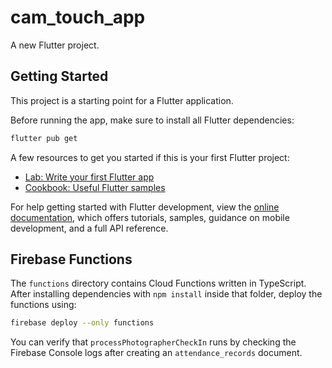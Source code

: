 # cam_touch_app

A new Flutter project.

## Getting Started

This project is a starting point for a Flutter application.

Before running the app, make sure to install all Flutter dependencies:

```bash
flutter pub get
```

A few resources to get you started if this is your first Flutter project:

- [Lab: Write your first Flutter app](https://docs.flutter.dev/get-started/codelab)
- [Cookbook: Useful Flutter samples](https://docs.flutter.dev/cookbook)

For help getting started with Flutter development, view the
[online documentation](https://docs.flutter.dev/), which offers tutorials,
samples, guidance on mobile development, and a full API reference.

## Firebase Functions

The `functions` directory contains Cloud Functions written in TypeScript.
After installing dependencies with `npm install` inside that folder, deploy
the functions using:

```bash
firebase deploy --only functions
```

You can verify that `processPhotographerCheckIn` runs by checking the
Firebase Console logs after creating an `attendance_records` document.
